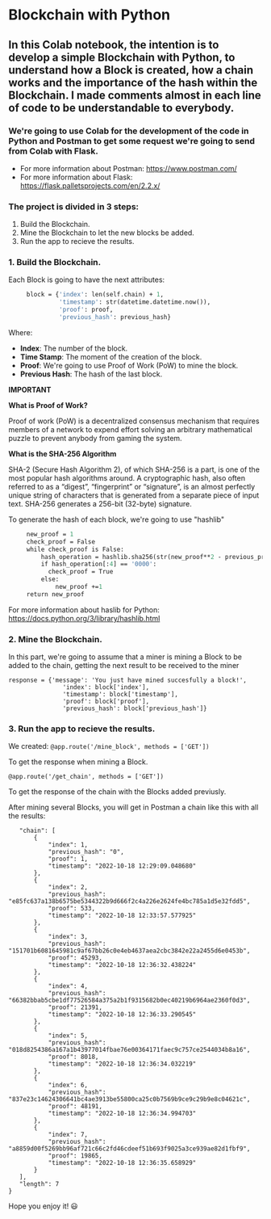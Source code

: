 # Blockchain with Python

## In this Colab notebook, the intention is to develop a simple Blockchain with Python, to understand how a Block is created, how a chain works and the importance of the hash within the Blockchain. I made comments almost in each line of code to be understandable to everybody. 

### We're going to use Colab for the development of the code in Python and Postman to get some request we're going to send from Colab with Flask. 

- For more information about Postman: https://www.postman.com/
- For more information about Flask: https://flask.palletsprojects.com/en/2.2.x/

### The project is divided in 3 steps: 

1. Build the Blockchain.
2. Mine the Blockchain to let the new blocks be added.
3. Run the app to recieve the results. 

### 1. Build the Blockchain.

Each Block is going to have the next attributes: 

 ```def create_block(self, proof, previous_hash):             
      block = {'index': len(self.chain) + 1,
               'timestamp': str(datetime.datetime.now()), 
               'proof': proof,
               'previous_hash': previous_hash} 
 ```

Where:

- **Index**: The number of the block.
- **Time Stamp**: The moment of the creation of the block. 
- **Proof**: We're going to use Proof of Work (PoW) to mine the block.
- **Previous Hash**: The hash of the last block. 

**IMPORTANT**

**What is Proof of Work?** 

Proof of work (PoW) is a decentralized consensus mechanism that requires members of a network to expend effort solving an arbitrary mathematical puzzle to prevent anybody from gaming the system.


**What is the SHA-256 Algorithm**

SHA-2 (Secure Hash Algorithm 2), of which SHA-256 is a part, is one of the most popular hash algorithms around. A cryptographic hash, also often referred to as a “digest”, “fingerprint” or “signature”, is an almost perfectly unique string of characters that is generated from a separate piece of input text. SHA-256 generates a 256-bit (32-byte) signature.

To generate the hash of each block, we're going to use "hashlib"


 ```def proof_of_work(self, previous_proof):
      new_proof = 1                                        
      check_proof = False                                   
      while check_proof is False:
          hash_operation = hashlib.sha256(str(new_proof**2 - previous_proof**2).encode()).hexdigest()
          if hash_operation[:4] == '0000':                 
            check_proof = True
          else:
              new_proof +=1
      return new_proof

 ```
For more information about haslib for Python: https://docs.python.org/3/library/hashlib.html

### 2. Mine the Blockchain.

In this part, we're going to assume that a miner is mining a Block to be added to the chain, getting the next result to be received to the miner

 ```
 response = {'message': 'You just have mined succesfully a block!',   
                'index': block['index'],
                'timestamp': block['timestamp'],
                'proof': block['proof'],
                'previous_hash': block['previous_hash']}
 
 ```
                
### 3. Run the app to recieve the results.

We created: 
 ```@app.route('/mine_block', methods = ['GET']) ```

To get the response when mining a Block.

 ```@app.route('/get_chain', methods = ['GET']) ```

To get the response of the chain with the Blocks added previusly. 

After mining several Blocks, you will get in Postman a chain like this with all the results:

 ```{
    "chain": [
        {
            "index": 1,
            "previous_hash": "0",
            "proof": 1,
            "timestamp": "2022-10-18 12:29:09.048680"
        },
        {
            "index": 2,
            "previous_hash": "e85fc637a138b6575be5344322b9d666f2c4a226e2624fe4bc785a1d5e32fdd5",
            "proof": 533,
            "timestamp": "2022-10-18 12:33:57.577925"
        },
        {
            "index": 3,
            "previous_hash": "151701b6081645981c9af67bb26c0e4eb4637aea2cbc3842e22a2455d6e0453b",
            "proof": 45293,
            "timestamp": "2022-10-18 12:36:32.438224"
        },
        {
            "index": 4,
            "previous_hash": "66382bbab5cbe1df77526584a375a2b1f9315682b0ec40219b6964ae2360f0d3",
            "proof": 21391,
            "timestamp": "2022-10-18 12:36:33.290545"
        },
        {
            "index": 5,
            "previous_hash": "018d8254386a167a1b43977014fbae76e00364171faec9c757ce2544034b8a16",
            "proof": 8018,
            "timestamp": "2022-10-18 12:36:34.032219"
        },
        {
            "index": 6,
            "previous_hash": "837e23c14624306641bc4ae3913be55800ca25c0b7569b9ce9c29b9e8c04621c",
            "proof": 48191,
            "timestamp": "2022-10-18 12:36:34.994703"
        },
        {
            "index": 7,
            "previous_hash": "a8859d00f5269bb96af721c66c2fd46cdeef51b693f9025a3ce939ae82d1fbf9",
            "proof": 19865,
            "timestamp": "2022-10-18 12:36:35.658929"
        }
    ],
    "length": 7
}
```

Hope you enjoy it! 😃

